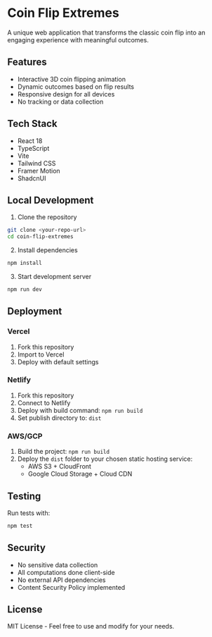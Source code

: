 # Coin Flip Extremes

A unique web application that transforms the classic coin flip into an engaging experience with meaningful outcomes.

## Features
- Interactive 3D coin flipping animation
- Dynamic outcomes based on flip results
- Responsive design for all devices
- No tracking or data collection

## Tech Stack
- React 18
- TypeScript
- Vite
- Tailwind CSS
- Framer Motion
- ShadcnUI

## Local Development

1. Clone the repository
```bash
git clone <your-repo-url>
cd coin-flip-extremes
```

2. Install dependencies
```bash
npm install
```

3. Start development server
```bash
npm run dev
```

## Deployment

### Vercel
1. Fork this repository
2. Import to Vercel
3. Deploy with default settings

### Netlify
1. Fork this repository
2. Connect to Netlify
3. Deploy with build command: `npm run build`
4. Set publish directory to: `dist`

### AWS/GCP
1. Build the project: `npm run build`
2. Deploy the `dist` folder to your chosen static hosting service:
   - AWS S3 + CloudFront
   - Google Cloud Storage + Cloud CDN

## Testing
Run tests with:
```bash
npm test
```

## Security
- No sensitive data collection
- All computations done client-side
- No external API dependencies
- Content Security Policy implemented

## License
MIT License - Feel free to use and modify for your needs.